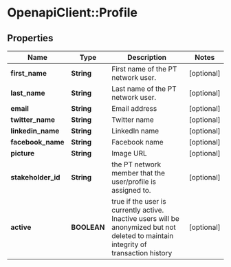 # OpenapiClient::Profile

## Properties
Name | Type | Description | Notes
------------ | ------------- | ------------- | -------------
**first_name** | **String** | First name of the PT network user. | [optional] 
**last_name** | **String** | Last name of the PT network user. | [optional] 
**email** | **String** | Email address | [optional] 
**twitter_name** | **String** | Twitter name | [optional] 
**linkedin_name** | **String** | LinkedIn name | [optional] 
**facebook_name** | **String** | Facebook name | [optional] 
**picture** | **String** | Image URL | [optional] 
**stakeholder_id** | **String** | the PT network member that the user/profile is assigned to. | [optional] 
**active** | **BOOLEAN** | true if the user is currently active. Inactive users will be anonymized but not deleted to maintain integrity of transaction history | [optional] 


